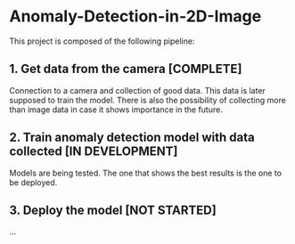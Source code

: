 # Anomaly-Detection-in-2D-Image
This project is composed of the following pipeline:

## 1. Get data from the camera [COMPLETE]
Connection to a camera and collection of good data. This data is later supposed to train the model.
There is also the possibility of collecting more than image data in case it shows importance in the future.

## 2. Train anomaly detection model with data collected [IN DEVELOPMENT]
Models are being tested. The one that shows the best results is the one to be deployed.

## 3. Deploy the model [NOT STARTED]
...
